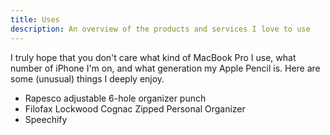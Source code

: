 ```yaml
---
title: Uses
description: An overview of the products and services I love to use
---
```

I truly hope that you don't care what kind of MacBook Pro I use, what number of iPhone I'm on, and what generation my Apple Pencil is. Here are some (unusual) things I deeply enjoy.

- Rapesco adjustable 6-hole organizer punch
- Filofax Lockwood Cognac Zipped Personal Organizer
- Speechify